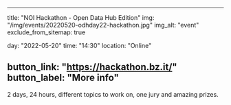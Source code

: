 

---
title: "NOI Hackathon - Open Data Hub Edition"
img: "/img/events/20220520-odhday22-hackathon.jpg"
img_alt: "event"
exclude_from_sitemap: true

day: "2022-05-20"
time: "14:30"
location: "Online"

button_link: "https://hackathon.bz.it/"
button_label: "More info"
---

2 days, 24 hours, different topics to work on, one jury and amazing prizes.
